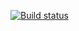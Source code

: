 [![Build status](https://ci.appveyor.com/api/projects/status/2yhpcrmwt9o40iq3/branch/main?svg=true)](https://ci.appveyor.com/project/vetka-g/aqaex4/branch/main)